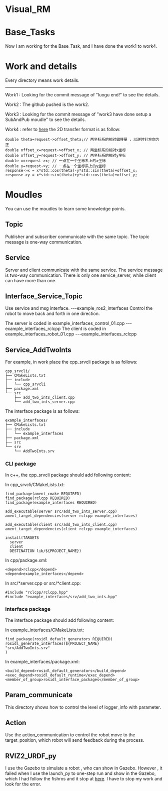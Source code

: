 # Visual_RM


# Base_Tasks
Now I am working for the Base_Task, and I have done the work1 to work4. 


# Work and details

Every directory means work details.

---- 
 
Work1 : Looking for the commit message of "luogu end!" to see the details.

Work2 : The github pushed is the work2.

Work3 : Looking for the commit message of "work3 have done setup a SubAndPub moudle" to see the details.

Work4 : refer to [here](https://fishros.com/d2lros2/#/humble/chapt6/get_started/5.%E9%BD%90%E6%AC%A1%E5%9D%90%E6%A0%87%E5%8F%98%E6%8D%A2)  the 2D transfer format is as follow:
```
double theta=request->offset_theta;// 两坐标系的相对偏移量 ，以逆时针方向为正
double offset_x=request->offset_x; // 两坐标系的相对x坐标
double offset_y=request->offset_y; // 两坐标系的相对y坐标
double x=request->x; // 一点在一个坐标系上的x坐标
double y=request->y; // 一点在一个坐标系上的y坐标
response->x = x*std::cos(theta)-y*std::sin(theta)+offset_x;
response->y = x*std::sin(theta)+y*std::cos(theta)+offset_y; 
```


# Moudles

You can use the moudles to learn some knowledge points.

## Topic

Publisher and subscriber communicate with the same topic. The topic message is one-way communication.


## Service

Server and client communicate with the same service. The service message is two-way communication. There is only one service_server, while client can have more than one.

## Interface_Service_Topic

Use service and msg interface.                            ---example_ros2_interfaces
Control the robot to move back and forth in one direction. 

The server is coded in example_interfaces_control_01.cpp  ---example_interfaces_rclcpp
The client is coded in example_interfaces_robot_01.cpp    ---example_interfaces_rclcpp

## Service_AddTwoInts

For example, in work place the cpp_srvcli package is as follows:
```
cpp_srvcli/
├── CMakeLists.txt
├── include
│   └── cpp_srvcli
├── package.xml
└── src
    ├── add_two_ints_client.cpp
    └── add_two_ints_server.cpp
```
The interface package is as follows:
```
example_interfaces/
├── CMakeLists.txt
├── include
│   └── example_interfaces
├── package.xml
├── src
└── srv
    └── AddTwoInts.srv

```
### CLI package
In c++, the cpp_srvcli package should add following content:

In cpp_srvcli/CMakeLists.txt:
```
find_package(ament_cmake REQUIRED)
find_package(rclcpp REQUIRED)
find_package(example_interfaces REQUIRED)

add_executable(server src/add_two_ints_server.cpp)
ament_target_dependencies(server rclcpp example_interfaces)

add_executable(client src/add_two_ints_client.cpp)
ament_target_dependencies(client rclcpp example_interfaces)

install(TARGETS
  server
  client
  DESTINATION lib/${PROJECT_NAME})

```

In cpp/package.xml:
```
<depend>rclcpp</depend>
<depend>example_interfaces</depend>
```

In src/*server.cpp or src/*client.cpp:
```
#include "rclcpp/rclcpp.hpp"
#include "example_interfaces/srv/add_two_ints.hpp"
```

### interface package
The interface package should add following content:

In example_interfaces/CMakeLists.txt:
```
find_package(rosidl_default_generators REQUIRED)
rosidl_generate_interfaces(${PROJECT_NAME}
"srv/AddTwoInts.srv"
)
```
In example_interfaces/package.xml:
```
<build_depend>rosidl_default_generators</build_depend>
<exec_depend>rosidl_default_runtime</exec_depend>
<member_of_group>rosidl_interface_packages</member_of_group>
```



## Param_communicate

This directory shows how to control the level of logger_info with parameter.

## Action

Use the action_communication to control the robot move to the target_position, which robot will send feedback during the process.

## RVIZ2_URDF_py

I use the Gazebo to simulate a robot , who can show in Gazebo. However , it failed when I use the launch_py to one-step run and show in the Gazebo, which I had follow the fishros and it stop at [here](https://fishros.com/d2lros2/#/humble/chapt9/get_started/3.%E5%9C%A8Gazebo%E5%8A%A0%E8%BD%BD%E6%9C%BA%E5%99%A8%E4%BA%BA%E6%A8%A1%E5%9E%8B). I have to stop my work and look for the error. 



